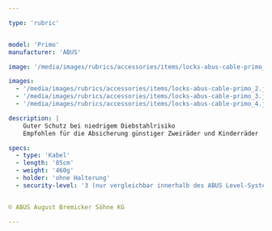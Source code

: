 ```yaml
---

type: 'rubric'


model: 'Primo'
manufacturer: 'ABUS'

image: '/media/images/rubrics/accessories/items/locks-abus-cable-primo_1.jpg'

images:
  - '/media/images/rubrics/accessories/items/locks-abus-cable-primo_2.jpg'
  - '/media/images/rubrics/accessories/items/locks-abus-cable-primo_3.jpg'
  - '/media/images/rubrics/accessories/items/locks-abus-cable-primo_4.jpg'

description: |
    Guter Schutz bei niedrigem Diebstahlrisiko
    Empfohlen für die Absicherung günstiger Zweiräder und Kinderräder

specs: 
  - type: 'Kabel'
  - length: '85cm'
  - weight: '460g'
  - holder: 'ohne Halterung'
  - security-level: '3 (nur vergleichbar innerhalb des ABUS Level-Systems)'


© ABUS August Bremicker Söhne KG

---
```

